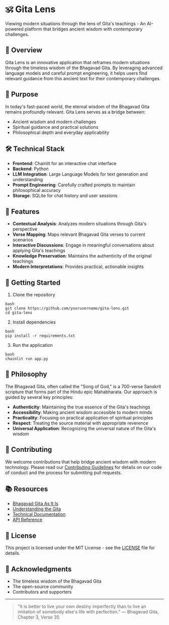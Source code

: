 # 🕉️ Gita Lens

Viewing modern situations through the lens of Gita's teachings - An AI-powered platform that bridges ancient wisdom with contemporary challenges.

## 📖 Overview

Gita Lens is an innovative application that reframes modern situations through the timeless wisdom of the Bhagavad Gita. By leveraging advanced language models and careful prompt engineering, it helps users find relevant guidance from this ancient text for their contemporary challenges.

## 🎯 Purpose

In today's fast-paced world, the eternal wisdom of the Bhagavad Gita remains profoundly relevant. Gita Lens serves as a bridge between:
- Ancient wisdom and modern challenges
- Spiritual guidance and practical solutions
- Philosophical depth and everyday applicability

## 🛠️ Technical Stack

- **Frontend**: Chainlit for an interactive chat interface
- **Backend**: Python
- **LLM Integration**: Large Language Models for text generation and understanding
- **Prompt Engineering**: Carefully crafted prompts to maintain philosophical accuracy
- **Storage**: SQLite for chat history and user sessions

## 🌟 Features

- **Contextual Analysis**: Analyzes modern situations through Gita's perspective
- **Verse Mapping**: Maps relevant Bhagavad Gita verses to current scenarios
- **Interactive Discussions**: Engage in meaningful conversations about applying Gita's teachings
- **Knowledge Preservation**: Maintains the authenticity of the original teachings
- **Modern Interpretations**: Provides practical, actionable insights

## 🚀 Getting Started

1. Clone the repository

```
bash
git clone https://github.com/yourusername/gita-lens.git
cd gita-lens
```

2. Install dependencies

```
bash
pip install -r requirements.txt
```

3. Run the application

```
bash
chainlit run app.py
```


## 🎯 Philosophy

The Bhagavad Gita, often called the "Song of God," is a 700-verse Sanskrit scripture that forms part of the Hindu epic Mahabharata. Our approach is guided by several key principles:

- **Authenticity**: Maintaining the true essence of the Gita's teachings
- **Accessibility**: Making ancient wisdom accessible to modern minds
- **Practicality**: Focusing on practical application of spiritual principles
- **Respect**: Treating the source material with appropriate reverence
- **Universal Application**: Recognizing the universal nature of the Gita's wisdom

## 🤝 Contributing

We welcome contributions that help bridge ancient wisdom with modern technology. Please read our [Contributing Guidelines](CONTRIBUTING.md) for details on our code of conduct and the process for submitting pull requests.

## 📚 Resources

- [Bhagavad Gita As It Is](https://vedabase.io/en/library/bg/)
- [Understanding the Gita](docs/understanding-gita.md)
- [Technical Documentation](docs/technical-docs.md)
- [API Reference](docs/api-reference.md)

## 📜 License

This project is licensed under the MIT License - see the [LICENSE](LICENSE) file for details.

## 🙏 Acknowledgments

- The timeless wisdom of the Bhagavad Gita
- The open-source community
- Contributors and supporters

---

> "It is better to live your own destiny imperfectly than to live an imitation of somebody else's life with perfection."
> — Bhagavad Gita, Chapter 3, Verse 35
